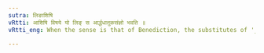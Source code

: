 ```yaml
---
sutra: लिङाशिषि
vRtti: आशिषि विषये यो लिङ् स आर्द्धधातुकसंज्ञो भवति ॥
vRtti_eng: When the sense is that of Benediction, the substitutes of '_lin_' are called '_ardhadhatuka_', i. e. the personal endings of the Benedictive are '_ardhadhatuka_'.

---
```

